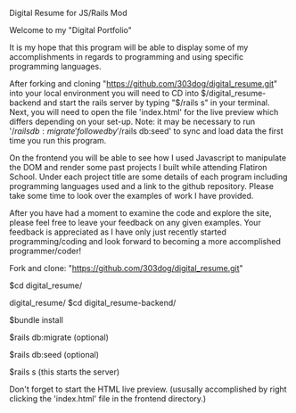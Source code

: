 Digital Resume for JS/Rails Mod

Welcome to my "Digital Portfolio"

It is my hope that this program will be able to display some of my accomplishments in regards to programming and using specific programming languages.

After forking and cloning "https://github.com/303dog/digital_resume.git" into your local environment you will need to CD into $/digital_resume-backend and start the rails server by typing "$/rails s" in your terminal. Next, you will need to open the file 'index.html' for the live preview which differs depending on your set-up. Note: it may be necessary to run '$/rails db:migrate' followed by '$/rails db:seed' to sync and load data the first time you run this program.

On the frontend you will be able to see how I used Javascript to manipulate the DOM and render some past projects I built while attending Flatiron School. Under each project title are some details of each program including programming languages used and a link to the github repository. Please take some time to look over the examples of work I have provided.

After you have had a moment to examine the code and explore the site, please feel free to leave your feedback on any given examples. Your feedback is appreciated as I have only just recently started programming/coding and look forward to becoming a more accomplished programmer/coder!

Fork and clone: "https://github.com/303dog/digital_resume.git"

$cd digital_resume/

digital_resume/ $cd digital_resume-backend/

$bundle install

$rails db:migrate (optional)

$rails db:seed (optional)

$rails s (this starts the server)

Don't forget to start the HTML live preview. (ususally accomplished by right clicking the 'index.html' file in the frontend directory.)

